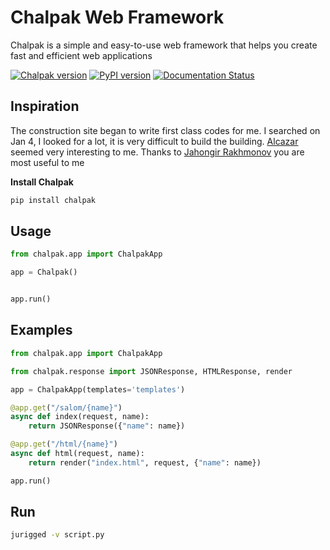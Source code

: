 # Chalpak Web Framework

Chalpak is a simple and easy-to-use web framework that helps you create fast and efficient web applications

[![Chalpak version](https://img.shields.io/pypi/v/chalpak.svg)](https://pypi.org/project/chalpak)
[![PyPI version](https://badge.fury.io/py/chalpak.svg)](https://badge.fury.io/py/chalpak)
[![Documentation Status](https://badgen.net/badge/Docs/1.0.0?icon=book)](https://chalpak.vercel.app/)

## Inspiration
The construction site began to write first class codes for me. I searched on Jan 4, I looked for a lot, it is very difficult to build the building. [Alcazar](https://github.com/rahmonov/alcazar) seemed very interesting to me. Thanks to [Jahongir Rakhmonov](https://github.com/rahmonov) you are most useful to me

**Install Chalpak**

```bash
pip install chalpak
```

## Usage

```python
from chalpak.app import ChalpakApp

app = Chalpak()


app.run()

```

## Examples

```python
from chalpak.app import ChalpakApp

from chalpak.response import JSONResponse, HTMLResponse, render

app = ChalpakApp(templates='templates')

@app.get("/salom/{name}")
async def index(request, name):
    return JSONResponse({"name": name})

@app.get("/html/{name}")
async def html(request, name):
    return render("index.html", request, {"name": name})

app.run()
```

## Run

```bash
jurigged -v script.py
```


